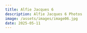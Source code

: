 ```yaml
---
title: Alfie Jacques 6
description: Alfie Jacques 6 Photos
image: /assets/images/image06.jpg
date: 2025-05-11
---
```


